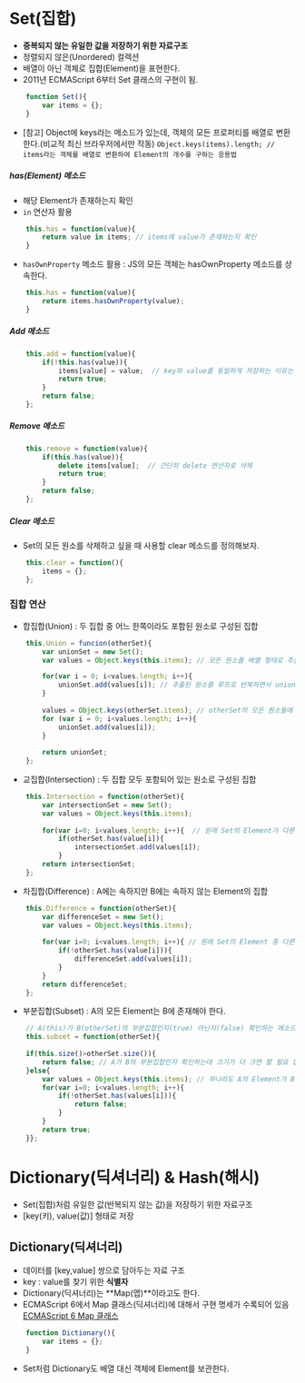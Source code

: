 # Set(집합)
- **중복되지 않는 유일한 값을 저장하기 위한 자료구조**
- 정렬되지 않은(Unordered) 컬렉션
- 배열이 아닌 객체로 집합(Element)을 표현한다.
- 2011년 ECMAScript 6부터 Set 클래스의 구현이 됨.
``` javascript
    function Set(){
        var items = {};
    }
```
- [참고] Object에 keys라는 메소드가 있는데, 객체의 모든 프로퍼티를 배열로 변환한다.(비교적 최신 브라우저에서만 작동)
`Object.keys(items).length; // items라는 객체를 배열로 변환하여 Element의 개수를 구하는 응용법` 

##### has(Element) 메소드
- 해당 Element가 존재하는지 확인
- `in` 연산자 활용
``` javascript
    this.has = function(value){
        return value in items; // items에 value가 존재하는지 확인
    }
```

- `hasOwnProperty` 메소드 활용 : JS의 모든 객체는 hasOwnProperty 메소드를 상속한다.
``` javascript
    this.has = function(value){
        return items.hasOwnProperty(value);
    }
```

##### Add 메소드
``` javascript
    this.add = function(value){
        if(!this.has(value)){
            items[value] = value;  // key와 value를 동일하게 저장하는 이유는 나중에 값 찾기 편해서 ㅎㅎ
            return true;
        }
        return false;
    };
```

##### Remove 메소드
``` javascript
    this.remove = function(value){
        if(this.has(value)){
            delete items[value];  // 간단히 delete 연산자로 삭제
            return true;
        }
        return false;
    };
```
##### Clear 메소드
- Set의 모든 원소를 삭제하고 싶을 때 사용할 clear 메소드를 정의해보자.
``` javascript
    this.clear = function(){
        items = {};
    };
```

### 집합 연산
- 합집합(Union) : 두 집합 중 어느 한쪽이라도 포함된 원소로 구성된 집합
``` javascript
    this.Union = funcion(otherSet){
        var unionSet = new Set();
        var values = Object.keys(this.items); // 모든 원소를 배열 형태로 추출

        for(var i = 0; i<values.length; i++){
            unionSet.add(values[i]); // 추출된 원소를 루프로 반복하면서 unionSet에 추가
        }
        
        values = Object.keys(otherSet.items); // otherSet의 모든 원소들에 대해서는 동일한 작업 진행
        for (var i = 0; i<values.length; i++){
            unionSet.add(values[i]);
        }
        
        return unionSet;
    };
```
- 교집합(Intersection) : 두 집합 모두 포함되어 있는 원소로 구성된 집합
``` javascript
    this.Intersection = function(otherSet){
        var intersectionSet = new Set();
        var values = Object.keys(this.items);
        
        for(var i=0; i<values.length; i++){  // 원래 Set의 Element가 다른 Set도 가지고 있을 때 add
            if(otherSet.has(value[i]){
                intersectionSet.add(values[i]);
            }
        return intersectionSet;
    };
```
- 차집합(Difference) : A에는 속하지만 B에는 속하지 않는 Element의 집합
``` javascript
    this.Difference = function(otherSet){
        var differenceSet = new Set();
        var values = Object.keys(this.items);
        
        for(var i=0; i<values.length; i++){ // 원래 Set의 Element 중 다른 Set이 가지고 있지 않을 때 add 
            if(!otherSet.has(value[i])){
                differenceSet.add(values[i]);
            }
        }
        return differenceSet;
    };
```
- 부분집합(Subset) : A의 모든 Element는 B에 존재해야 한다.
``` javascript
    // A(this)가 B(otherSet)의 부분집합인지(true) 아닌지(false) 확인하는 메소드 subset()
    this.subset = function(otherSet){
    
    if(this.size()>otherSet.size()){
        return false; // A가 B의 부분집합인지 확인하는데 크기가 더 크면 할 필요 없이 부분집합이 X(false)
    }else{
        var values = Object.keys(this.items); // 하나라도 A의 Element가 B에 없는지 확인(1개라도 없으면 false)
        for(var i=0; i<values.length; i++){
            if(!otherSet.has(values[i])){
                return false;
            }
        }
        return true;
    }};
```

# Dictionary(딕셔너리) & Hash(해시)
- Set(집합)처럼 유일한 값(반복되지 않는 값)을 저장하기 위한 자료구조
- [key(키), value(값)] 형태로 저장

## Dictionary(딕셔너리)
- 데이터를 [key,value] 쌍으로 담아두는 자료 구조
- key : value를 찾기 위한 **식별자**
- Dictionary(딕셔너리)는 **Map(맵)**이라고도 한다.
- ECMAScript 6에서 Map 클래스(딕셔너리)에 대해서 구현 명세가 수록되어 있음
[ECMAScript 6 Map 클래스](http://goo.gl/dm8VP6)
``` javascript
    function Dictionary(){
        var items = {};
    }
```
- Set처럼 Dictionary도 배열 대신 객체에 Element를 보관한다.
